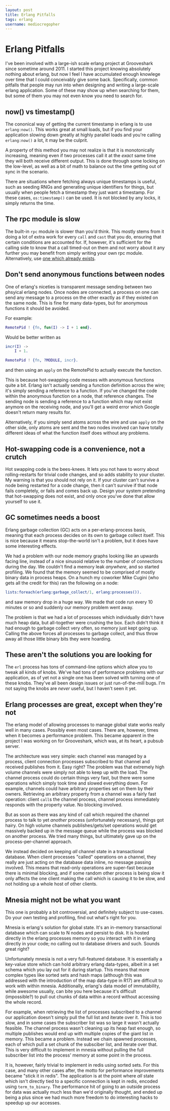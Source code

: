 ```yaml
---
layout: post
title: Erlang Pitfalls
tags: erlang
username: mediocregopher
---
```


# Erlang Pitfalls

I've been involved with a large-ish scale erlang project at Grooveshark since
sometime around 2011. I started this project knowing absolutely nothing about
erlang, but now I feel I have accumulated enough knowlege over time that I could
conceivably give some back. Specifically, common pitfalls that people may run
into when designing and writing a large-scale erlang application. Some of these
may show up when searching for them, but some of them you may not even know you
need to search for.

## now() vs timestamp()

The cononical way of getting the current timestamp in erlang is to use
`erlang:now()`. This works great at small loads, but if you find your
application slowing down greatly at highly parallel loads and you're calling
`erlang:now()` a lot, it may be the culprit.

A property of this method you may not realize is that it is monotonically
increasing, meaning even if two processes call it at the *exact* same time they
will both receive different output. This is done through some locking on the
low-level, as well as a bit of math to balance out the time getting out of sync
in the scenario.

There are situations where fetching always unique timestamps is useful, such as
seeding RNGs and generating unique identifiers for things, but usually when
people fetch a timestamp they just want a timestamp. For these cases,
`os:timestamp()` can be used. It is not blocked by any locks, it simply returns
the time.

## The rpc module is slow

The built-in `rpc` module is slower than you'd think. This mostly stems from it
doing a lot of extra work for every `call` and `cast` that you do, ensuring that
certain conditions are accounted for. If, however, it's sufficient for the
calling side to know that a call timed-out on them and not worry about it any
further you may benefit from simply writing your own rpc module. Alternatively,
use [one which already exists](https://github.com/cloudant/rexi).

## Don't send anonymous functions between nodes

One of erlang's niceties is transparent message sending between two phsyical
erlang nodes. Once nodes are connected, a process on one can send any message to
a process on the other exactly as if they existed on the same node. This is fine
for many data-types, but for anonymous functions it should be avoided.

For example:

```erlang
RemotePid ! {fn, fun(I) -> I + 1 end}.
```

Would be better written as

```erlang
incr(I) ->
    I + 1.

RemotePid ! {fn, ?MODULE, incr}.
```

and then using an `apply` on the RemotePid to actually execute the function.

This is because hot-swapping code messes with anonymous functions quite a bit.
Erlang isn't actually sending a function definition across the wire; it's simply
sending a reference to a function. If you've changed the code within the
anonymous function on a node, that reference changes. The sending node is
sending a reference to a function which may not exist anymore on the receiving
node, and you'll get a weird error which Google doesn't return many results for.

Alternatively, if you simply send atoms across the wire and use `apply` on the
other side, only atoms are sent and the two nodes involved can have totally
different ideas of what the function itself does without any problems.

## Hot-swapping code is a convenience, not a crutch

Hot swapping code is the bees-knees. It lets you not have to worry about
rolling-restarts for trivial code changes, and so adds stability to your
cluster. My warning is that you should not rely on it. If your cluster can't
survive a node being restarted for a code change, then it can't survive if that
node fails completely, or fails and comes back up. Design your system pretending
that hot-swapping does not exist, and only once you've done that allow yourself
to use it.

## GC sometimes needs a boost

Erlang garbage collection (GC) acts on a per-erlang-process basis, meaning that
each process decides on its own to garbage collect itself. This is nice because
it means stop-the-world isn't a problem, but it does have some interesting
effects.

We had a problem with our node memory graphs looking like an upwards facing
line, instead of a nice sinusoid relative to the number of connections during
the day. We couldn't find a memory leak *anywhere*, and so started profiling. We
found that the memory seemed to be comprised of mostly binary data in process
heaps. On a hunch my coworker Mike Cugini (who gets all the credit for this) ran
the following on a node:

```erlang
lists:foreach(erlang:garbage_collect/1, erlang:processes()).
```

and saw memory drop in a huge way. We made that code run every 10 minutes or so
and suddenly our memory problem went away.

The problem is that we had a lot of processes which individually didn't have
much heap data, but all-together were crushing the box. Each didn't think it had
enough to garbage collect very often, so memory just kept going up. Calling the
above forces all processes to garbage collect, and thus throw away all those
little binary bits they were hoarding.

## These aren't the solutions you are looking for

The `erl` process has tons of command-line options which allow you to tweak all
kinds of knobs. We've had tons of performance problems with our application, as
of yet not a single one has been solved with turning one of these knobs. They've
all been design issues or just run-of-the-mill bugs. I'm not saying the knobs
are *never* useful, but I haven't seen it yet.

## Erlang processes are great, except when they're not

The erlang model of allowing processes to manage global state works really well
in many cases. Possibly even most cases. There are, however, times when it
becomes a performance problem. This became apparent in the project I was working
on for Grooveshark, which was, at its heart, a pubsub server.

The architecture was very simple: each channel was managed by a process, client
connection processes subscribed to that channel and received publishes from it.
Easy right? The problem was that extremely high volume channels were simply not
able to keep up with the load. The channel process could do certain things very
fast, but there were some operations which simply took time and slowed
everything down. For example, channels could have arbitrary properties set on
them by their owners. Retrieving an arbitrary property from a channel was a
fairly fast operation: client `call`s the channel process, channel process
immediately responds with the property value. No blocking involved.

But as soon as there was any kind of call which required the channel process to
talk to yet *another* process (unfortunately necessary), things got hairy. On
high volume channels publishes/gets/set operations would get massively backed up
in the message queue while the process was blocked on another process. We tried
many things, but ultimately gave up on the process-per-channel approach.

We instead decided on keeping *all* channel state in a transactional database.
When client processes "called" operations on a channel, they really are just
acting on the database data inline, no message passing involved. This means that
read-only operations are super-fast because there is minimal blocking, and if
some random other process is being slow it only affects the one client making
the call which is causing it to be slow, and not holding up a whole host of
other clients.

## Mnesia might not be what you want

This one is probably a bit controversial, and definitely subject to use-cases.
Do your own testing and profiling, find out what's right for you.

Mnesia is erlang's solution for global state. It's an in-memory transactional
database which can scale to N nodes and persist to disk. It is hosted
directly in the erlang processes memory so you interact with it in erlang
directly in your code; no calling out to database drivers and such. Sounds great
right?

Unfortunately mnesia is not a very full-featured database. It is essentially a
key-value store which can hold arbitrary erlang data-types, albeit in a set
schema which you lay out for it during startup. This means that more complex
types like sorted sets and hash maps (although this was addressed with the
introduction of the map data-type in R17) are difficult to work with within
mnesia. Additionally, erlang's data model of immutability, while awesome
usually, can bite you here because it's difficult (impossible?) to pull out
chunks of data within a record without accessing the whole record.

For example, when retrieving the list of processes subscribed to a channel our
application doesn't simply pull the full list and iterate over it. This is too
slow, and in some cases the subscriber list was so large it wasn't actually
feasible. The channel process wasn't cleaning up its heap fast enough, so
multiple publishes would end up with multiple copies of the giant list in
memory. This became a problem. Instead we chain spawned processes, each of which
pull a set chunk of the subsciber list, and iterate over that. This is very
difficult to implement in mnesia without pulling the full subscriber list into
the process' memory at some point in the process.

It is, however, fairly trivial to implement in redis using sorted sets. For this
case, and many other cases after, the motto for performance improvements became
"stick it in redis". The application is at the point where *all* state which
isn't directly tied to a specific connection is kept in redis, encoded using
`term_to_binary`. The performance hit of going to an outside process for data
was actually much less than we'd originally thought, and ended up being a plus
since we had much more freedom to do interesting hacks to speedup up our
accesses.
